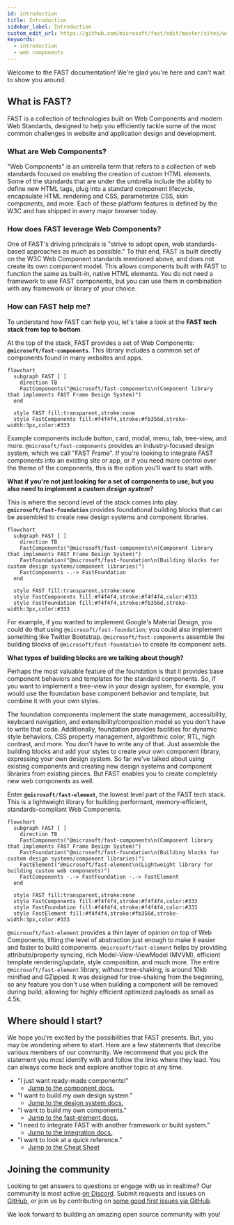 ```yaml
---
id: introduction
title: Introduction
sidebar_label: Introduction
custom_edit_url: https://github.com/microsoft/fast/edit/master/sites/website/versioned_docs/version-legacy/introduction.md
keywords:
  - introduction
  - web components
---
```


Welcome to the FAST documentation! We're glad you're here and can't wait to show you around.

## What is FAST?

FAST is a collection of technologies built on Web Components and modern Web Standards, designed to help you efficiently tackle some of the most common challenges in website and application design and development.

### What are Web Components?

"Web Components" is an umbrella term that refers to a collection of web standards focused on enabling the creation of custom HTML elements. Some of the standards that are under the umbrella include the ability to define new HTML tags, plug into a standard component lifecycle, encapsulate HTML rendering and CSS, parameterize CSS, skin components, and more. Each of these platform features is defined by the W3C and has shipped in every major browser today.

### How does FAST leverage Web Components?

One of FAST's driving principals is "strive to adopt open, web standards-based approaches as much as possible." To that end, FAST is built directly on the W3C Web Component standards mentioned above, and does not create its own component model. This allows components built with FAST to function the same as built-in, native HTML elements. You do not need a framework to use FAST components, but you can use them in combination with any framework or library of your choice.

### How can FAST help me?

To understand how FAST can help you, let's take a look at the **FAST tech stack from top to bottom**. 

At the top of the stack, FAST provides a set of Web Components: **`@microsoft/fast-components`**. This library includes a common set of components found in many websites and apps.

<div markdown="1" style={{ display:"flex", justifyContent:"center", marginBottom:"20px" }}>

```mermaid
flowchart
  subgraph FAST [ ]
    direction TB
    FastComponents("@microsoft/fast-components\n(Component library that implements FAST Frame Design System)")
  end

  style FAST fill:transparent,stroke:none
  style FastComponents fill:#f4f4f4,stroke:#fb356d,stroke-width:3px,color:#333
```

</div>

Example components include button, card, modal, menu, tab, tree-view, and more. `@microsoft/fast-components` provides an industry-focused design system, which we call "FAST Frame". If you're looking to integrate FAST components into an existing site or app, or if you need more control over the theme of the components, this is the option you'll want to start with.

**What if you're not just looking for a set of components to use, but you also need to implement a custom *design system*?** 

This is where the second level of the stack comes into play. **`@microsoft/fast-foundation`** provides foundational building blocks that can be assembled to create new design systems and component libraries. 

<div markdown="1" style={{ display:"flex", justifyContent:"center", marginBottom:"20px" }}>

```mermaid
flowchart
  subgraph FAST [ ]
    direction TB
    FastComponents("@microsoft/fast-components\n(Component library that implements FAST Frame Design System)")
    FastFoundation("@microsoft/fast-foundation\n(Building blocks for custom design systems/component libraries)")
    FastComponents -.-> FastFoundation
  end

  style FAST fill:transparent,stroke:none
  style FastComponents fill:#f4f4f4,stroke:#f4f4f4,color:#333
  style FastFoundation fill:#f4f4f4,stroke:#fb356d,stroke-width:3px,color:#333
```
</div>

For example, if you wanted to implement Google's Material Design, you could do that using `@microsoft/fast-foundation`; you could also implement something like Twitter Bootstrap. `@microsoft/fast-components` assemble the building blocks of `@microsoft/fast-foundation` to create its component sets. 

**What types of building blocks are we talking about though?** 

Perhaps the most valuable feature of the foundation is that it provides base component behaviors and templates for the standard components. So, if you want to implement a tree-view in your design system, for example, you would use the foundation base component behavior and template, but combine it with your own styles. 

The foundation components implement the state management, accessibility, keyboard navigation, and extensibility/composition model so you don't have to write that code. Additionally, foundation provides facilities for dynamic style behaviors, CSS property management, algorithmic color, RTL, high contrast, and more. You don't have to write any of that. Just assemble the building blocks and add your styles to create your own component library, expressing your own design system. So far we've talked about using existing components and creating new design systems and component libraries from existing pieces. But FAST enables you to create completely new web components as well. 

Enter **`@microsoft/fast-element`**, the lowest level part of the FAST tech stack. This is a lightweight library for building performant, memory-efficient, standards-compliant Web Components.

<div markdown="1" style={{ display:"flex", justifyContent:"center", marginBottom:"20px" }}>

```mermaid
flowchart
  subgraph FAST [ ]
    direction TB
    FastComponents("@microsoft/fast-components\n(Component library that implements FAST Frame Design System)")
    FastFoundation("@microsoft/fast-foundation\n(Building blocks for custom design systems/component libraries)")
    FastElement("@microsoft/fast-element\n(Lightweight library for building custom web components)")
    FastComponents -.-> FastFoundation -.-> FastElement 
  end

  style FAST fill:transparent,stroke:none
  style FastComponents fill:#f4f4f4,stroke:#f4f4f4,color:#333
  style FastFoundation fill:#f4f4f4,stroke:#f4f4f4,color:#333
  style FastElement fill:#f4f4f4,stroke:#fb356d,stroke-width:3px,color:#333
```
</div>

`@microsoft/fast-element` provides a thin layer of opinion on top of Web Components, lifting the level of abstraction just enough to make it easier and faster to build components. `@microsoft/fast-element` helps by providing attribute/property syncing, rich Model-View-ViewModel (MVVM), efficient template rendering/update, style composition, and much more. The entire `@microsoft/fast-element` library, *without* tree-shaking, is around 10kb minified and GZipped. It was designed for tree-shaking from the beginning, so any feature you don't use when building a component will be removed during build, allowing for highly efficient optimized payloads as small as 4.5k.

## Where should I start?

We hope you're excited by the possibilities that FAST presents. But, you may be wondering where to start. Here are a few statements that describe various members of our community. We recommend that you pick the statement you most identify with and follow the links where they lead. You can always come back and explore another topic at any time.

* "I just want ready-made components!"
  * [Jump to the component docs.](./components/getting-started.md)
* "I want to build my own design system."
  * [Jump to the design system docs.](./design-systems/overview.md)
* "I want to build my own components."
  * [Jump to the fast-element docs.](./fast-element/getting-started.md)
* "I need to integrate FAST with another framework or build system."
  * [Jump to the integration docs.](./integrations/introduction.md)
* "I want to look at a quick reference."
  * [Jump to the Cheat Sheet](./resources/cheat-sheet.md)

## Joining the community

Looking to get answers to questions or engage with us in realtime? Our community is most active [on Discord](https://discord.gg/FcSNfg4). Submit requests and issues on [GitHub](https://github.com/Microsoft/fast/issues/new/choose), or join us by contributing on [some good first issues via GitHub](https://github.com/Microsoft/fast/labels/community:good-first-issue).

We look forward to building an amazing open source community with you!
